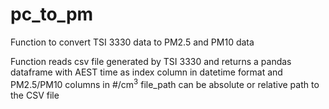 # pc_to_pm
Function to convert TSI 3330 data to PM2.5 and PM10 data

Function reads csv file generated by TSI 3330 and returns a pandas dataframe with AEST time as index column in datetime format and PM2.5/PM10 columns in #/cm<sup>3</sup> file_path can be absolute or relative path to the CSV file
